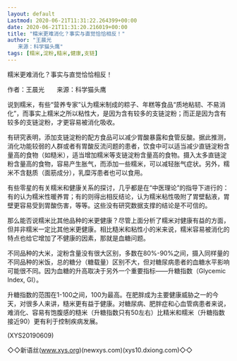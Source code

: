 ```yaml
---
layout: default
Lastmod: 2020-06-21T11:31:22.264399+00:00
date: 2020-06-21T11:31:20.216019+00:00
title: "糯米更难消化？事实与直觉恰恰相反！"
author: "王晨光
　　来源：科学猫头鹰"
tags: [糯米,淀粉,糙米,健康,支链]
---
```


糯米更难消化？事实与直觉恰恰相反！

作者：王晨光　　来源：科学猫头鹰

说到糯米，有些“营养专家”认为糯米制成的粽子、年糕等食品“质地粘韧、不易消化”，而事实上糯米之所以粘性大，是因为含有较多的支链淀粉；而正是因为含有较多的支链淀粉，才更容易被消化吸收。

有研究表明，添加支链淀粉的配方食品可以减少胃酸暴露和食管反酸。据此推测，消化功能较弱的人群或者有胃酸反流问题的患者，饮食中可以适当减少直链淀粉含量高的食物（如糙米），适当增加糯米等支链淀粉含量高的食物。摄入太多直链淀粉含量高的食物，容易产生胀气，而添加一些糯米，可以减轻胀气症状。另外，糯米不含麸质（面筋成分），乳糜泻患者也可以食用。

有些零星的有关糯米和健康关系的探讨，几乎都是在“中医理论”的指导下进行的：有的认为糯米性暖养胃；有的则得出相反结论，认为糯米粘性吸附了胃壁黏液，胃壁更容易受到胃酸伤害，等等。这些没有研究数据支撑的结论是不可信的。

那么能否说糯米比其他品种的米更健康？尽管上面分析了糯米对健康有益的方面，但并非糯米一定比其他米更健康。相比糙米和粘性小的米来说，糯米容易被消化的特点也给它增加了不健康的因素，那就是血糖问题。

不同品种的大米，淀粉含量没有很大区别，多数在80%-90%之间，摄入同样量的不同品种的米饭，总的糖分（糖载量）区别不大，但对糖尿病患者的血糖水平影响可能很不同。因为血糖的升高取决于另外一个重要指标——升糖指数（Glycemic Index, GI）。

升糖指数的范围在1-100之间，100为最高。在肥胖成为主要健康威胁之一的今天，对很多人来讲，糙米更有益于健康。对糖尿病、肥胖症和心血管病患者来说，难消化、容易有饱腹感的糙米（升糖指数只有50左右）比精米和糯米（升糖指数接近90）更有利于控制疾病发展。

(XYS20190609)

◇◇新语丝(www.xys.org)(newxys.com)(xys10.dxiong.com)◇◇

